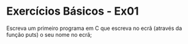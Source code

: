 # Exercícios Básicos - Ex01
Escreva um primeiro programa em C que escreva no ecrã (através da função puts) o seu nome no ecrã;


